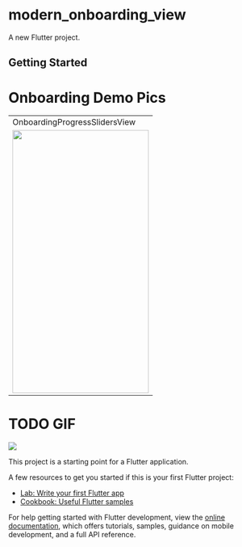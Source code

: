 # modern_onboarding_view

A new Flutter project.

## Getting Started

# Onboarding Demo Pics

<table>
  <tr>
    <td>OnboardingProgressSlidersView</td>
   
  </tr>
  <tr>
    <td><img src="https://github.com/imziaurrehman/ISARTodoApp/blob/main/assets/app-images/after/Screenshot_1715372909.png" width=270 height=520></td>
  </tr>
</table>



# TODO GIF
![](https://github.com/imziaurrehman/ISARTodoApp/blob/main/assets/gif/TODO.gif)


This project is a starting point for a Flutter application.

A few resources to get you started if this is your first Flutter project:

- [Lab: Write your first Flutter app](https://docs.flutter.dev/get-started/codelab)
- [Cookbook: Useful Flutter samples](https://docs.flutter.dev/cookbook)

For help getting started with Flutter development, view the
[online documentation](https://docs.flutter.dev/), which offers tutorials,
samples, guidance on mobile development, and a full API reference.
